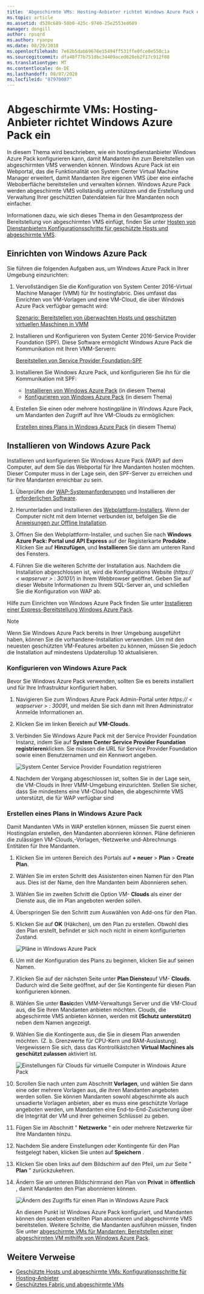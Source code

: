 ```yaml
---
title: 'Abgeschirmte VMs: Hosting-Anbieter richtet Windows Azure Pack ein'
ms.topic: article
ms.assetid: d528c689-58b0-425c-9740-25e2553ed689
manager: dongill
author: rpsqrd
ms.author: ryanpu
ms.date: 08/29/2018
ms.openlocfilehash: 7e62b5dab69676e15494ff531ffe0fce0e550c1a
ms.sourcegitcommit: dfa48f77b751dbc34409aced628eb2f17c912f08
ms.translationtype: MT
ms.contentlocale: de-DE
ms.lasthandoff: 08/07/2020
ms.locfileid: "87970087"
---
```

# <a name="shielded-vms---hosting-service-provider-sets-up-windows-azure-pack"></a>Abgeschirmte VMs: Hosting-Anbieter richtet Windows Azure Pack ein

In diesem Thema wird beschrieben, wie ein hostingdienstanbieter Windows Azure Pack konfigurieren kann, damit Mandanten ihn zum Bereitstellen von abgeschirmten VMS verwenden können. Windows Azure Pack ist ein Webportal, das die Funktionalität von System Center Virtual Machine Manager erweitert, damit Mandanten ihre eigenen VMS über eine einfache Weboberfläche bereitstellen und verwalten können. Windows Azure Pack werden abgeschirmte VMS vollständig unterstützen und die Erstellung und Verwaltung Ihrer geschützten Datendateien für Ihre Mandanten noch einfacher.

Informationen dazu, wie sich dieses Thema in den Gesamtprozess der Bereitstellung von abgeschirmten VMS einfügt, finden Sie unter [Hosten von Dienstanbietern Konfigurationsschritte für geschützte Hosts und abgeschirmte VMS](guarded-fabric-configuration-scenarios-for-shielded-vms-overview.md).

## <a name="setting-up-windows-azure-pack"></a>Einrichten von Windows Azure Pack

Sie führen die folgenden Aufgaben aus, um Windows Azure Pack in Ihrer Umgebung einzurichten:

1. Vervollständigen Sie die Konfiguration von System Center 2016-Virtual Machine Manager (VMM) für Ihr hostingfabric. Dies umfasst das Einrichten von VM-Vorlagen und eine VM-Cloud, die über Windows Azure Pack verfügbar gemacht wird:

    [Szenario: Bereitstellen von überwachten Hosts und geschützten virtuellen Maschinen in VMM](https://technet.microsoft.com/system-center-docs/vmm/scenario/guarded-overview)

2. Installieren und Konfigurieren von System Center 2016-Service Provider Foundation (SPF). Diese Software ermöglicht Windows Azure Pack die Kommunikation mit Ihren VMM-Servern:

    [Bereitstellen von Service Provider Foundation-SPF](https://technet.microsoft.com/system-center-docs/spf/deploy/deploy-spf)

3. Installieren Sie Windows Azure Pack, und konfigurieren Sie ihn für die Kommunikation mit SPF:

    - [Installieren von Windows Azure Pack](#install-windows-azure-pack) (in diesem Thema)
    - [Konfigurieren von Windows Azure Pack](#configure-windows-azure-pack) (in diesem Thema)

4. Erstellen Sie einen oder mehrere hostingpläne in Windows Azure Pack, um Mandanten den Zugriff auf Ihre VM-Clouds zu ermöglichen:

    [Erstellen eines Plans in Windows Azure Pack](#create-a-plan-in-windows-azure-pack) (in diesem Thema)

## <a name="install-windows-azure-pack"></a>Installieren von Windows Azure Pack

Installieren und konfigurieren Sie Windows Azure Pack (WAP) auf dem Computer, auf dem Sie das Webportal für Ihre Mandanten hosten möchten. Dieser Computer muss in der Lage sein, den SPF-Server zu erreichen und für Ihre Mandanten erreichbar zu sein.

1.  Überprüfen der [WAP-Systemanforderungen](https://technet.microsoft.com/library/dn296442.aspx) und Installieren der [erforderlichen Software](https://technet.microsoft.com/library/dn469335.aspx).

2.  Herunterladen und Installieren des [Webplattform-Installers](https://www.microsoft.com/web/downloads/platform.aspx). Wenn der Computer nicht mit dem Internet verbunden ist, befolgen Sie die [Anweisungen zur Offline Installation](https://www.iis.net/learn/install/web-platform-installer/web-platform-installer-v4-command-line-webpicmdexe-rtw-release).

3.  Öffnen Sie den Webplattform-Installer, und suchen Sie nach **Windows Azure Pack: Portal und API Express** auf der Registerkarte **Produkte** . Klicken Sie auf **Hinzufügen**, und **Installieren** Sie dann am unteren Rand des Fensters.

4.  Führen Sie die weiteren Schritte der Installation aus. Nachdem die Installation abgeschlossen ist, wird die Konfigurations Website (*https:// &lt; wapserver &gt; : 30101/*) in Ihrem Webbrowser geöffnet. Geben Sie auf dieser Website Informationen zu Ihrem SQL-Server an, und schließen Sie die Konfiguration von WAP ab.

Hilfe zum Einrichten von Windows Azure Pack finden Sie unter [Installieren einer Express-Bereitstellung Windows Azure Pack](https://technet.microsoft.com/dn296439.aspx).

> [!NOTE]
> Wenn Sie Windows Azure Pack bereits in Ihrer Umgebung ausgeführt haben, können Sie die vorhandene-Installation verwenden. Um mit den neuesten geschützten VM-Features arbeiten zu können, müssen Sie jedoch die Installation auf mindestens Updaterollup 10 aktualisieren.

### <a name="configure-windows-azure-pack"></a>Konfigurieren von Windows Azure Pack

Bevor Sie Windows Azure Pack verwenden, sollten Sie es bereits installiert und für Ihre Infrastruktur konfiguriert haben.

1.  Navigieren Sie zum Windows Azure Pack Admin-Portal unter *https:// &lt; wapserver &gt; : 30091*, und melden Sie sich dann mit Ihren Administrator Anmelde Informationen an.

2.  Klicken Sie im linken Bereich auf **VM-Clouds**.

3.  Verbinden Sie Windows Azure Pack mit der Service Provider Foundation Instanz, indem Sie auf **System Center Service Provider Foundation registrieren**klicken. Sie müssen die URL für Service Provider Foundation sowie einen Benutzernamen und ein Kennwort angeben.

    ![System Center Service Provider Foundation registrieren](../media/Guarded-Fabric-Shielded-VM/guarded-host-azure-pack-01-register-spf.png)

4.  Nachdem der Vorgang abgeschlossen ist, sollten Sie in der Lage sein, die VM-Clouds in Ihrer VMM-Umgebung einzurichten. Stellen Sie sicher, dass Sie mindestens eine VM-Cloud haben, die abgeschirmte VMS unterstützt, die für WAP verfügbar sind

### <a name="create-a-plan-in-windows-azure-pack"></a>Erstellen eines Plans in Windows Azure Pack

Damit Mandanten VMs in WAP erstellen können, müssen Sie zuerst einen Hostingplan erstellen, den Mandanten abonnieren können. Pläne definieren die zulässigen VM-Clouds,-Vorlagen,-Netzwerke und-Abrechnungs Entitäten für Ihre Mandanten.

1. Klicken Sie im unteren Bereich des Portals auf **+ neuer** &gt; **Plan** &gt; **Create Plan**.

2. Wählen Sie im ersten Schritt des Assistenten einen Namen für den Plan aus. Dies ist der Name, den Ihre Mandanten beim Abonnieren sehen.

3. Wählen Sie im zweiten Schritt die Option VM- **Clouds** als einer der Dienste aus, die im Plan angeboten werden sollen.

4. Überspringen Sie den Schritt zum Auswählen von Add-ons für den Plan.

5. Klicken Sie auf **OK** (Häkchen), um den Plan zu erstellen. Obwohl dies den Plan erstellt, befindet er sich noch nicht in einem konfigurierten Zustand.

   ![Pläne in Windows Azure Pack](../media/Guarded-Fabric-Shielded-VM/guarded-host-azure-pack-02-create-plan.png)

6. Um mit der Konfiguration des Plans zu beginnen, klicken Sie auf seinen Namen.

7. Klicken Sie auf der nächsten Seite unter **Plan Dienste**auf VM- **Clouds**. Dadurch wird die Seite geöffnet, auf der Sie Kontingente für diesen Plan konfigurieren können.

8. Wählen Sie unter **Basic**den VMM-Verwaltungs Server und die VM-Cloud aus, die Sie Ihren Mandanten anbieten möchten. Clouds, die abgeschirmte VMS anbieten können, werden mit **(Schutz unterstützt)** neben dem Namen angezeigt.

9. Wählen Sie die Kontingente aus, die Sie in diesem Plan anwenden möchten. (Z. b. Grenzwerte für CPU-Kern und RAM-Auslastung). Vergewissern Sie sich, dass das Kontrollkästchen **Virtual Machines als geschützt zulassen** aktiviert ist.

   ![Einstellungen für Clouds für virtuelle Computer in Windows Azure Pack](../media/Guarded-Fabric-Shielded-VM/guarded-host-azure-pack-03-virtual-machine-clouds.png)

10. Scrollen Sie nach unten zum Abschnitt **Vorlagen**, und wählen Sie dann eine oder mehrere Vorlagen aus, die ihren Mandanten angeboten werden sollen. Sie können Mandanten sowohl abgeschirmte als auch unsadierte Vorlagen anbieten, aber es muss eine geschützte Vorlage angeboten werden, um Mandanten eine End-to-End-Zusicherung über die Integrität der VM und ihrer geheimen Schlüssel zu geben.

11. Fügen Sie im Abschnitt " **Netzwerke** " ein oder mehrere Netzwerke für Ihre Mandanten hinzu.

12. Nachdem Sie andere Einstellungen oder Kontingente für den Plan festgelegt haben, klicken Sie unten auf **Speichern** .

13. Klicken Sie oben links auf dem Bildschirm auf den Pfeil, um zur Seite " **Plan** " zurückzukehren.

14. Ändern Sie am unteren Bildschirmrand den Plan von **Privat** in **öffentlich** , damit Mandanten den Plan abonnieren können.

    ![Ändern des Zugriffs für einen Plan in Windows Azure Pack](../media/Guarded-Fabric-Shielded-VM/guarded-host-azure-pack-04-change-access.png)

    An diesem Punkt ist Windows Azure Pack konfiguriert, und Mandanten können den soeben erstellten Plan abonnieren und abgeschirmte VMS bereitstellen. Weitere Schritte, die Mandanten ausführen müssen, finden Sie unter [abgeschirmte VMs für Mandanten: Bereitstellen einer abgeschirmten VM mithilfe von Windows Azure Pack](guarded-fabric-shielded-vm-windows-azure-pack.md).

## <a name="additional-references"></a>Weitere Verweise

- [Geschützte Hosts und abgeschirmte VMs: Konfigurationsschritte für Hosting-Anbieter](guarded-fabric-configuration-scenarios-for-shielded-vms-overview.md)
- [Geschütztes Fabric und abgeschirmte VMs](guarded-fabric-and-shielded-vms-top-node.md)
